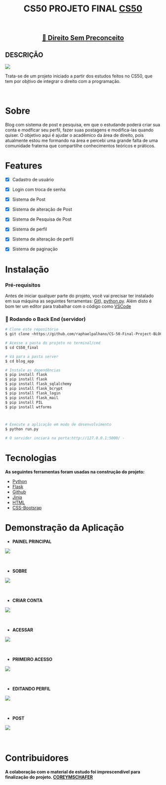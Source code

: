 <h1 align="center">CS50 PROJETO FINAL <a  href="https://cs50.harvard.edu/x/2020/project/#:~:text=https://www.howtogeek.com/205742/how-to-record-your-windows-mac-linux-android-or-ios-screen/">CS50</a> </h1> <br>
 


<h2 align="center">
    <a href="#">🔗 Direito Sem Preconceito</a>
</h2>

## DESCRIÇÃO 
<img src="https://img.shields.io/badge/BLOG-DIREITO%20SEM%20PRECONCEITO-7159c1"/>
<p>Trata-se de um projeto iniciado a partir  dos estudos feitos no CS50, que tem por objtivo de integrar o direito com a programação.</p><br>




# Sobre
<p class="text-justify"> 
Blog com sistema de post e pesquisa, em que o estudande poderá criar sua conta e modficar seu perfil, fazer suas postagens e modifica-las quando quiser. 
O objetivo aqui é ajudar o acadêmico da área de direito, pois atualmente estou me formando na área e percebi uma grande falta de uma comunidade fraterna que compartilhe conhecimentos teóricos e práticos.
</p>



# Features

- [x] Cadastro de usuário
- [x] Login com troca de senha 
- [x] Sistema de Post
- [x] Sistema de alteração de Post
- [x] Sistema de Pesquisa de Post
- [x] Sistema de perfil
- [x] Sistema de alteração de perfil
- [x] Sistema de paginação



# Instalação
### Pré-requisitos

Antes de iniciar qualquer parte do projeto,  você vai precisar ter instalado em sua máquina as seguintes ferramentas:
[Git](https://git-scm.com)), [python.py](https://www.python.org/downloads/). 
Além disto é bom ter um editor para trabalhar com o código como [VSCode](https://code.visualstudio.com/)

### 🎲 Rodando o Back End (servidor)

```bash
# Clone este repositório
$ git clone <https://github.com/raphaelpalhano/CS-50-Final-Project-BLOG-APP>

# Acesse a pasta do projeto no terminal/cmd
$ cd CS50_final

# Vá para a pasta server
$ cd blog_app

# Instale as dependências
$ pip install flask
$ pip install flask
$ pip install flask_sqlalchemy
$ pip install flask_bcrypt
$ pip install flask_login
$ pip install flask_mail
$ pip install PIL
$ pip install wtforms 



# Execute a aplicação em modo de desenvolvimento
$ python run.py

# O servidor inciará na porta:http://127.0.0.1:5000/ - 
```


# Tecnologias
<strong>As seguintes ferramentas foram usadas na construção do projeto:</strong>

- [Python](https://www.python.org/)
- [Flask](https://flask.palletsprojects.com/en/1.1.x/)
- [Github](https://github.com/)
- [Jinja](https://jinja.palletsprojects.com/en/2.10.x/templates/)
- [HTML](https://html.spec.whatwg.org/)
- [CSS-Bootsrap](https://getbootstrap.com/docs/4.5/components/alerts/)


# Demonstração da Aplicação

- <strong>PAINEL PRINCIPAL</strong>

<img src="application/static/imagens/painel.png"/><br><br><br>


- <strong>SOBRE</strong>

<img src="application/static/imagens/SOBRE.png"/><br><br><br>


- <strong>CRIAR CONTA</strong>

<img src="application/static/imagens/CRIAR CONTA.png"/><br><br><br>


- <strong>ACESSAR</strong>

<img src="application/static/imagens/ENTRAR.png"/><br><br><br>


- <strong>PRIMEIRO ACESSO</strong>

<img src="application/static/imagens/Acessodousuario.png"/><br><br><br>


- <strong>EDITANDO PERFIL</strong>

<img src="application/static/imagens/editandoperfil.png"/><br><br><br>



- <strong>POST</strong>

<img src="application/static/imagens/POST.png"/><br><br><br>




# Contribuidores

<strong>A colaboração com o material de estudo foi imprescendível para finalização do projeto. <a  href="https://github.com/CoreyMSchafer">COREYMSCHAFER</a></strong>

